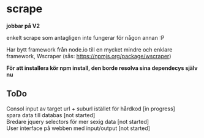 scrape
======

<b>jobbar på V2 </b>

enkelt scrape som antagligen inte fungerar för någon annan :P<br>

Har bytt framework från node.io till en mycket mindre och enklare framework, Wscraper (sås: https://npmjs.org/package/wscraper)<br>

<b>För att installera kör npm install, den borde resolva sina dependecys själv nu</b><br>

<h2>ToDo</h2>
Consol input av target url + suburl istället för hårdkod [in progress] <br> 
spara data till databas [not started] <br>
Bredare jquery selectors för mer sexig data [not started]<br>
User interface på webben med input/output [not started]


